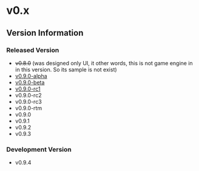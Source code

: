 # v0.x

## Version Information

### Released Version 

- ~~v0.8.0~~ (was designed only UI, it other words, this is not game engine in in this version. So its sample is not exist)
- [v0.9.0-alpha](v0.9.0-alpha/main.anov)
- [v0.9.0-beta](v0.9.0-beta/main.anov)
- [v0.9.0-rc1](v0.9.0-rc1/)
- v0.9.0-rc2
- v0.9.0-rc3
- v0.9.0-rtm
- v0.9.0
- v0.9.1
- v0.9.2
- v0.9.3

### Development Version

- v0.9.4
